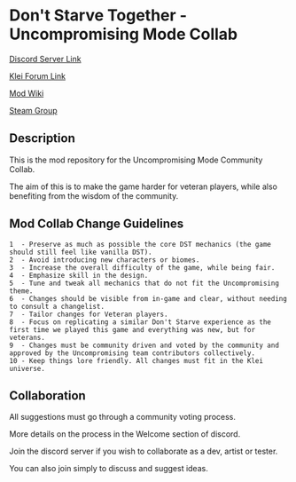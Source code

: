 # Don't Starve Together - Uncompromising Mode Collab

[Discord Server Link](https://discord.gg/UF7FKpn)

[Klei Forum Link](https://forums.kleientertainment.com/forums/topic/111892-announcement-uncompromising-mode/)

[Mod Wiki](https://gitlab.com/uncompromising-survival/uncompromising-survival/wikis/home)

[Steam Group](https://steamcommunity.com/groups/UncompromisingDST)

## Description

This is the mod repository for the Uncompromising Mode Community Collab.

The aim of this is to make the game harder for veteran players, while also benefiting from the wisdom of the community.

## Mod Collab Change Guidelines

```
1  - Preserve as much as possible the core DST mechanics (the game should still feel like vanilla DST).
2  - Avoid introducing new characters or biomes.
3  - Increase the overall difficulty of the game, while being fair.
4  - Emphasize skill in the design.
5  - Tune and tweak all mechanics that do not fit the Uncompromising theme.
6  - Changes should be visible from in-game and clear, without needing to consult a changelist.
7  - Tailor changes for Veteran players.
8  - Focus on replicating a similar Don't Starve experience as the first time we played this game and everything was new, but for veterans.
9  - Changes must be community driven and voted by the community and approved by the Uncompromising team contributors collectively.
10 - Keep things lore friendly. All changes must fit in the Klei universe.
```


## Collaboration

All suggestions must go through a community voting process.

More details on the process in the Welcome section of discord.

Join the discord server if you wish to collaborate as a dev, artist or tester.

You can also join simply to discuss and suggest ideas.